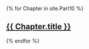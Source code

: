 ---
---

{% for Chapter in site.Part10 %}
  <h2><a href="{{ Chapter.url }}">{{ Chapter.title }}</a></h2>
{% endfor %}